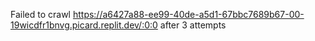 Failed to crawl https://a6427a88-ee99-40de-a5d1-67bbc7689b67-00-19wicdfr1bnvg.picard.replit.dev/:0:0 after 3 attempts